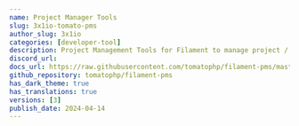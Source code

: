 ```yaml
---
name: Project Manager Tools
slug: 3x1io-tomato-pms
author_slug: 3x1io
categories: [developer-tool]
description: Project Management Tools for Filament to manage project / tasks / time
discord_url: 
docs_url: https://raw.githubusercontent.com/tomatophp/filament-pms/master/README.md
github_repository: tomatophp/filament-pms
has_dark_theme: true
has_translations: true
versions: [3]
publish_date: 2024-04-14
---
```

